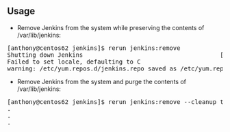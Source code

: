 Usage
-----

* Remove Jenkins from the system while preserving the contents of /var/lib/jenkins:
<pre>
[anthony@centos62 jenkins]$ rerun jenkins:remove 
Shutting down Jenkins                                      [  OK  ]
Failed to set locale, defaulting to C
warning: /etc/yum.repos.d/jenkins.repo saved as /etc/yum.repos.d/jenkins.repo.rpmsave
</pre>

* Remove Jenkins from the system and purge the contents of /var/lib/jenkins:
<pre>
[anthony@centos62 jenkins]$ rerun jenkins:remove --cleanup true
.
.
.
</pre>
